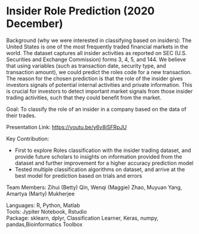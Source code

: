 # Insider Role Prediction (2020 December)

Background (why we were interested in classifying based on insiders): The United States is one of the most frequently traded financial markets in the world. The dataset captures all insider activities as reported on SEC (U.S. Securities and Exchange Commission) forms 3, 4, 5, and 144. We believe that using variables (such as transaction date, security type, and transaction amount), we could predict the roles code for a new transaction. The reason for the chosen prediction is that the role of the insider gives investors signals of potential internal activities and private information. This is crucial for investors to detect important market signals from those insider trading activities, such that they could benefit from the market.

Goal: To classify the role of an insider in a company based on the data of their trades.

Presentation Link: https://youtu.be/y6v8jSFRpJU 

Key Contribution:
- First to explore Roles classification with the insider trading dataset, and provide future scholars to insights on information provided from the dataset and further improvement for a higher accuracy prediction model 
- Tested multiple classification algorithms on dataset, and arrive at the best model for prediction based on trials and errors

Team Members:
Zihui (Betty) Qin, 
Wenqi (Maggie) Zhao,
Muyuan Yang,
Amartya (Marty) Mukherjee

Languages: R, Python, Matlab    
Tools: Jypiter Notebook, Rstudio     
Package: sklearn, dplyr, Classification Learner, Keras, numpy, pandas,Bioinformatics Toolbox     
